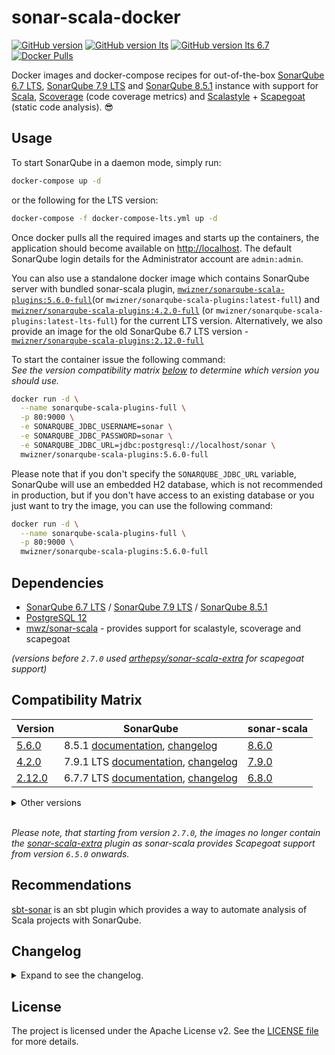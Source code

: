 # sonar-scala-docker

[![GitHub version](<https://img.shields.io/badge/release_(for_SonarQube_8.5.1)-v5.6.0-blue.svg>)](https://github.com/mwz/sonarqube-scala-docker/releases)
[![GitHub version lts](<https://img.shields.io/badge/release_(for_SonarQube_LTS_7.9)-v4.2.0-blue.svg>)](https://github.com/mwz/sonarqube-scala-docker/releases)
[![GitHub version lts 6.7](<https://img.shields.io/badge/release_(for_SonarQube_LTS_6.7)-v2.12.0-blue.svg>)](https://github.com/mwz/sonarqube-scala-docker/releases)
[![Docker Pulls](https://img.shields.io/docker/pulls/mwizner/sonarqube-scala-plugins.svg)](https://hub.docker.com/r/mwizner/sonarqube-scala-plugins)

Docker images and docker-compose recipes for out-of-the-box
[SonarQube 6.7 LTS](https://www.sonarqube.org/sonarqube-6-7-lts),
[SonarQube 7.9 LTS](https://www.sonarqube.org/sonarqube-7-9-lts) and
[SonarQube 8.5.1](https://www.sonarqube.org) instance with support
for [Scala](http://www.scala-lang.org),
[Scoverage](https://github.com/scoverage/scalac-scoverage-plugin) (code coverage
metrics) and [Scalastyle](http://www.scalastyle.org) +
[Scapegoat](https://github.com/sksamuel/scapegoat) (static code analysis).
:sunglasses:

## Usage

To start SonarQube in a daemon mode, simply run:

```bash
docker-compose up -d
```

or the following for the LTS version:

```bash
docker-compose -f docker-compose-lts.yml up -d
```

Once docker pulls all the required images and starts up the containers, the
application should become available on [http://localhost](http://localhost). The
default SonarQube login details for the Administrator account are `admin:admin`.

You can also use a standalone docker image which contains SonarQube server with
bundled sonar-scala plugin,
[`mwizner/sonarqube-scala-plugins:5.6.0-full`](https://hub.docker.com/r/mwizner/sonarqube-scala-plugins)(or
`mwizner/sonarqube-scala-plugins:latest-full`) and
[`mwizner/sonarqube-scala-plugins:4.2.0-full`](https://hub.docker.com/r/mwizner/sonarqube-scala-plugins)
(or `mwizner/sonarqube-scala-plugins:latest-lts-full`) for the current LTS
version. Alternatively, we also provide an image for the old SonarQube 6.7 LTS
version -
[`mwizner/sonarqube-scala-plugins:2.12.0-full`](https://hub.docker.com/r/mwizner/sonarqube-scala-plugins)

To start the container issue the following command:  
_See the version compatibility matrix [below](#compatibility-matrix) to
determine which version you should use._

```bash
docker run -d \
  --name sonarqube-scala-plugins-full \
  -p 80:9000 \
  -e SONARQUBE_JDBC_USERNAME=sonar \
  -e SONARQUBE_JDBC_PASSWORD=sonar \
  -e SONARQUBE_JDBC_URL=jdbc:postgresql://localhost/sonar \
  mwizner/sonarqube-scala-plugins:5.6.0-full
```

Please note that if you don't specify the `SONARQUBE_JDBC_URL` variable,
SonarQube will use an embedded H2 database, which is not recommended in
production, but if you don't have access to an existing database or you just
want to try the image, you can use the following command:

```bash
docker run -d \
  --name sonarqube-scala-plugins-full \
  -p 80:9000 \
  mwizner/sonarqube-scala-plugins:5.6.0-full
```

## Dependencies

- [SonarQube 6.7 LTS](https://hub.docker.com/_/sonarqube) /
  [SonarQube 7.9 LTS](https://hub.docker.com/_/sonarqube) /
  [SonarQube 8.5.1](https://hub.docker.com/_/sonarqube)
- [PostgreSQL 12](https://hub.docker.com/_/postgres)
- [mwz/sonar-scala](https://github.com/mwz/sonar-scala) - provides support for
  scalastyle, scoverage and scapegoat

_(versions before `2.7.0` used
[arthepsy/sonar-scala-extra](https://github.com/arthepsy/sonar-scala-extra) for
scapegoat support)_

## Compatibility Matrix

<!-- prettier-ignore-start -->
|Version | SonarQube | sonar-scala |
|--------|-----------|-------------|
[5.6.0](https://github.com/mwz/sonarqube-scala-docker/releases/tag/5.6.0) | 8.5.1 [documentation](https://docs.sonarqube.org/8.5), [changelog](https://jira.sonarsource.com/secure/ReleaseNote.jspa?projectId=10930&version=16342) | [8.6.0](https://github.com/mwz/sonar-scala/releases/tag/v8.6.0)
[4.2.0](https://github.com/mwz/sonarqube-scala-docker/releases/tag/4.2.0) | 7.9.1 LTS [documentation](https://docs.sonarqube.org/7.9), [changelog](https://jira.sonarsource.com/secure/ReleaseNote.jspa?projectId=10930&version=15029) | [7.9.0](https://github.com/mwz/sonar-scala/releases/tag/v7.9.0)
[2.12.0](https://github.com/mwz/sonarqube-scala-docker/releases/tag/2.12.0) | 6.7.7 LTS [documentation](https://docs.sonarqube.org/display/SONARQUBE67/Documentation), [changelog](https://jira.sonarsource.com/jira/secure/ReleaseNote.jspa?projectId=10930&version=14865) | [6.8.0](https://github.com/mwz/sonar-scala/releases/tag/v6.8.0)
<!-- prettier-ignore-end -->

<details>
  <summary>Other versions</summary>
  <table>
    <tr>
        <td><b>Version</b></td>
        <td><b>SonarQube</b></td>
        <td><b>sonar-scala</b></td>
        <td><b>sonar-scala-extra</b></td>
    </tr>
    <tr>
        <td><a href="https://github.com/mwz/sonarqube-scala-docker/releases/tag/5.5.0">5.5.0</a></td>
        <td>8.4.2 <a href="https://docs.sonarqube.org/8.4">documentation</a>, <a href="https://jira.sonarsource.com/secure/ReleaseNote.jspa?projectId=10930&version=15833">changelog</a></td>
        <td><a href="https://github.com/mwz/sonar-scala/releases/tag/v8.5.0">8.5.0</td>
        <td></td>
    </tr>
    <tr>
        <td><a href="https://github.com/mwz/sonarqube-scala-docker/releases/tag/5.4.0">5.4.0</a></td>
        <td>8.3.1 <a href="https://docs.sonarqube.org/8.3">documentation</a>, <a href="https://jira.sonarsource.com/secure/ReleaseNote.jspa?projectId=10930&version=15640">changelog</a></td>
        <td><a href="https://github.com/mwz/sonar-scala/releases/tag/v8.4.0">8.4.0</td>
        <td></td>
    </tr>
    <tr>
        <td><a href="https://github.com/mwz/sonarqube-scala-docker/releases/tag/5.3.0">5.3.0</a></td>
        <td>8.3.1 <a href="https://docs.sonarqube.org/8.3">documentation</a>, <a href="https://jira.sonarsource.com/secure/ReleaseNote.jspa?projectId=10930&version=15640">changelog</a></td>
        <td><a href="https://github.com/mwz/sonar-scala/releases/tag/v8.3.0">8.3.0</td>
        <td></td>
    </tr>
    <tr>
        <td><a href="https://github.com/mwz/sonarqube-scala-docker/releases/tag/5.2.0">5.2.0</a></td>
        <td>8.2 <a href="https://docs.sonarqube.org/8.2">documentation</a>, <a href="https://jira.sonarsource.com/secure/ReleaseNote.jspa?projectId=10930&version=15301">changelog</a></td>
        <td><a href="https://github.com/mwz/sonar-scala/releases/tag/v8.2.0">8.2.0</td>
        <td></td>
    </tr>
    <tr>
        <td><a href="https://github.com/mwz/sonarqube-scala-docker/releases/tag/5.1.0">5.1.0</a></td>
        <td>8.1 <a href="https://docs.sonarqube.org/8.1">documentation</a>, <a href="https://jira.sonarsource.com/secure/ReleaseNote.jspa?projectId=10930&version=15243">changelog</a></td>
        <td><a href="https://github.com/mwz/sonar-scala/releases/tag/v8.1.0">8.1.0</td>
        <td></td>
    </tr>
    <tr>
        <td><a href="https://github.com/mwz/sonarqube-scala-docker/releases/tag/5.0.0">5.0.0</a></td>
        <td>8.1 <a href="https://docs.sonarqube.org/8.1">documentation</a>, <a href="https://jira.sonarsource.com/secure/ReleaseNote.jspa?projectId=10930&version=15243">changelog</a></td>
        <td><a href="https://github.com/mwz/sonar-scala/releases/tag/v8.0.0">8.0.0</td>
        <td></td>
    </tr>
    <tr>
        <td><a href="https://github.com/mwz/sonarqube-scala-docker/releases/tag/3.7.0">3.7.0</a></td>
        <td>7.8 <a href="https://docs.sonarqube.org/7.8">documentation</a>, <a href="https://jira.sonarsource.com/jira/secure/ReleaseNote.jspa?projectId=10930&version=14939">changelog</a></td>
        <td><a href="https://github.com/mwz/sonar-scala/releases/tag/v7.6.0">7.6.0</td>
        <td></td>
    </tr>
    <tr>
        <td><a href="https://github.com/mwz/sonarqube-scala-docker/releases/tag/3.6.0">3.6.0</a></td>
        <td>7.7 <a href="https://docs.sonarqube.org/7.7">documentation</a>, <a href="https://jira.sonarsource.com/jira/secure/ReleaseNote.jspa?projectId=10930&version=14848">changelog</a></td>
        <td><a href="https://github.com/mwz/sonar-scala/releases/tag/v7.5.0">7.5.0</td>
        <td></td>
    </tr>
    <tr>
        <td><a href="https://github.com/mwz/sonarqube-scala-docker/releases/tag/3.5.0">3.5.0</a></td>
        <td>7.6 <a href="https://docs.sonarqube.org/7.6">documentation</a>, <a href="https://jira.sonarsource.com/secure/ReleaseNote.jspa?version=14753&projectId=10930">changelog</a></td>
        <td><a href="https://github.com/mwz/sonar-scala/releases/tag/v7.4.0">7.4.0</td>
        <td></td>
    </tr>
    <tr>
        <td><a href="https://github.com/mwz/sonarqube-scala-docker/releases/tag/3.4.0">3.4.0</a></td>
        <td>7.4 <a href="https://docs.sonarqube.org/7.4">documentation</a>, <a href="https://jira.sonarsource.com/jira/secure/ReleaseNote.jspa?projectId=10930&version=14549">changelog</a></td>
        <td><a href="https://github.com/mwz/sonar-scala/releases/tag/v7.3.1">7.3.1</td>
        <td></td>
    </tr>
    <tr>
        <td><a href="https://github.com/mwz/sonarqube-scala-docker/releases/tag/3.3.0">3.3.0</a></td>
        <td>7.4 <a href="https://docs.sonarqube.org/7.4">documentation</a>, <a href="https://jira.sonarsource.com/jira/secure/ReleaseNote.jspa?projectId=10930&version=14549">changelog</a></td>
        <td><a href="https://github.com/mwz/sonar-scala/releases/tag/v7.3.0">7.3.0</td>
        <td></td>
    </tr>
    <tr>
        <td><a href="https://github.com/mwz/sonarqube-scala-docker/releases/tag/3.2.1">3.2.1</a></td>
        <td>7.4 <a href="https://docs.sonarqube.org/7.4">documentation</a>, <a href="https://jira.sonarsource.com/jira/secure/ReleaseNote.jspa?projectId=10930&version=14549">changelog</a></td>
        <td><a href="https://github.com/mwz/sonar-scala/releases/tag/v7.2.0">7.2.0</td>
        <td></td>
    </tr>
    <tr>
        <td><a href="https://github.com/mwz/sonarqube-scala-docker/releases/tag/3.2.0">3.2.0</a></td>
        <td>7.4 <a href="https://docs.sonarqube.org/7.4">documentation</a>, <a href="https://jira.sonarsource.com/jira/secure/ReleaseNote.jspa?projectId=10930&version=14549">changelog</a></td>
        <td><a href="https://github.com/mwz/sonar-scala/releases/tag/v7.2.0">7.2.0</td>
        <td></td>
    </tr>
    <tr>
        <td><a href="https://github.com/mwz/sonarqube-scala-docker/releases/tag/3.1.0">3.1.0</a></td>
        <td>7.4 <a href="https://docs.sonarqube.org/7.4">documentation</a>, <a href="https://jira.sonarsource.com/jira/secure/ReleaseNote.jspa?projectId=10930&version=14549">changelog</a></td>
        <td><a href="https://github.com/mwz/sonar-scala/releases/tag/v7.1.0">7.1.0</td>
        <td></td>
    </tr>
    <tr>
        <td><a href="https://github.com/mwz/sonarqube-scala-docker/releases/tag/3.0.0">3.0.0</a></td>
        <td>7.3 <a href="https://docs.sonarqube.org/display/SONARQUBE73/Documentation">documentation</a>, <a href="https://jira.sonarsource.com/jira/secure/ReleaseNote.jspa?projectId=10930&version=14464">changelog</a></td>
        <td><a href="https://github.com/mwz/sonar-scala/releases/tag/v7.0.0">7.0.0</td>
        <td></td>
    </tr>
    <tr>
        <td><a href="https://github.com/mwz/sonarqube-scala-docker/releases/tag/4.1.0">4.1.0</a></td>
        <td>7.9.1 LTS <a href="https://docs.sonarqube.org/7.9">documentation</a>, <a href="https://jira.sonarsource.com/secure/ReleaseNote.jspa?projectId=10930&version=15029">changelog</a></td>
        <td><a href="https://github.com/mwz/sonar-scala/releases/tag/v7.8.0">7.8.0</td>
        <td></td>
    </tr>
    <tr>
        <td><a href="https://github.com/mwz/sonarqube-scala-docker/releases/tag/4.0.0">4.0.0</a></td>
        <td>7.9.1 LTS <a href="https://docs.sonarqube.org/7.9">documentation</a>, <a href="https://jira.sonarsource.com/secure/ReleaseNote.jspa?projectId=10930&version=15029">changelog</a></td>
        <td><a href="https://github.com/mwz/sonar-scala/releases/tag/v7.7.0">7.7.0</td>
        <td></td>
    </tr>
    <tr>
        <td><a href="https://github.com/mwz/sonarqube-scala-docker/releases/tag/2.12.0">2.12.0</a></td>
        <td>6.7.7 LTS <a href="https://docs.sonarqube.org/display/SONARQUBE67/Documentation">documentation</a>, <a href="https://jira.sonarsource.com/jira/secure/ReleaseNote.jspa?projectId=10930&version=14865">changelog</a></td>
        <td><a href="https://github.com/mwz/sonar-scala/releases/tag/v6.8.0">6.8.0</td>
        <td></td>
    </tr>
    <tr>
        <td><a href="https://github.com/mwz/sonarqube-scala-docker/releases/tag/2.11.0">2.11.0</a></td>
        <td>6.7.6 LTS <a href="https://docs.sonarqube.org/display/SONARQUBE67/Documentation">documentation</a>, <a href="https://jira.sonarsource.com/jira/secure/ReleaseNote.jspa?projectId=10930&version=13972">changelog</a></td>
        <td><a href="https://github.com/mwz/sonar-scala/releases/tag/v6.8.0">6.8.0</td>
        <td></td>
    </tr>
    <tr>
        <td><a href="https://github.com/mwz/sonarqube-scala-docker/releases/tag/2.10.0">2.10.0</a></td>
        <td>6.7.6 LTS <a href="https://docs.sonarqube.org/display/SONARQUBE67/Documentation">documentation</a>, <a href="https://jira.sonarsource.com/jira/secure/ReleaseNote.jspa?projectId=10930&version=13972">changelog</a></td>
        <td><a href="https://github.com/mwz/sonar-scala/releases/tag/v6.7.0">6.7.0</td>
        <td></td>
    </tr>
    <tr>
        <td><a href="https://github.com/mwz/sonarqube-scala-docker/releases/tag/2.9.0">2.9.0</a></td>
        <td>6.7.5 LTS <a href="https://docs.sonarqube.org/display/SONARQUBE67/Documentation">documentation</a>, <a href="https://jira.sonarsource.com/jira/secure/ReleaseNote.jspa?projectId=10930&version=14467">changelog</a></td>
        <td><a href="https://github.com/mwz/sonar-scala/releases/tag/v6.6.0">6.6.0</td>
        <td></td>
    </tr>
    <tr>
        <td><a href="https://github.com/mwz/sonarqube-scala-docker/releases/tag/2.8.0">2.8.0</a></td>
        <td>6.7.5 LTS <a href="https://docs.sonarqube.org/display/SONARQUBE67/Documentation">documentation</a>, <a href="https://jira.sonarsource.com/jira/secure/ReleaseNote.jspa?projectId=10930&version=14467">changelog</a></td>
        <td><a href="https://github.com/mwz/sonar-scala/releases/tag/v6.5.1">6.5.1</td>
        <td></td>
    </tr>
    <tr>
        <td><a href="https://github.com/mwz/sonarqube-scala-docker/releases/tag/2.7.0">2.7.0</a></td>
        <td>6.7.4 LTS <a href="https://docs.sonarqube.org/display/SONARQUBE67/Documentation">documentation</a>, <a href="https://jira.sonarsource.com/jira/secure/ReleaseNote.jspa?projectId=10930&version=14377">changelog</a></td>
        <td><a href="https://github.com/mwz/sonar-scala/releases/tag/v6.5.0">6.5.0</td>
        <td></td>
    </tr>
    <tr>
        <td><a href="https://github.com/mwz/sonarqube-scala-docker/releases/tag/2.6.0">2.6.0</a></td>
        <td>6.7.4 LTS <a href="https://docs.sonarqube.org/display/SONARQUBE67/Documentation">documentation</a>, <a href="https://jira.sonarsource.com/jira/secure/ReleaseNote.jspa?projectId=10930&version=14377">changelog</a></td>
        <td><a href="https://github.com/mwz/sonar-scala/releases/tag/v6.4.0">6.4.0</td>
        <td><a href="https://github.com/arthepsy/sonar-scala-extra/releases/tag/v1.3.0">1.3.0</a></td>
    </tr>
    <tr>
        <td><a href="https://github.com/mwz/sonarqube-scala-docker/releases/tag/2.5.0">2.5.0</a></td>
        <td>6.7.3 LTS <a href="https://docs.sonarqube.org/display/SONARQUBE67/Documentation">documentation</a>, <a href="https://jira.sonarsource.com/jira/secure/ReleaseNote.jspa?projectId=10930&version=14264">changelog</a></td>
        <td><a href="https://github.com/mwz/sonar-scala/releases/tag/v6.4.0">6.4.0</td>
        <td><a href="https://github.com/arthepsy/sonar-scala-extra/releases/tag/v1.3.0">1.3.0</a></td>
    </tr>
    <tr>
        <td><a href="https://github.com/mwz/sonarqube-scala-docker/releases/tag/2.4.0">2.4.0</a></td>
        <td>6.7.3 LTS <a href="https://docs.sonarqube.org/display/SONARQUBE67/Documentation">documentation</a>, <a href="https://jira.sonarsource.com/jira/secure/ReleaseNote.jspa?projectId=10930&version=14264">changelog</a></td>
        <td><a href="https://github.com/mwz/sonar-scala/releases/tag/v6.3.0">6.3.0</td>
        <td><a href="https://github.com/arthepsy/sonar-scala-extra/releases/tag/v1.3.0">1.3.0</a></td>
    </tr>
    <tr>
        <td><a href="https://github.com/mwz/sonarqube-scala-docker/releases/tag/2.3.0">2.3.0</a></td>
        <td>6.7.3 LTS <a href="https://docs.sonarqube.org/display/SONARQUBE67/Documentation">documentation</a>, <a href="https://jira.sonarsource.com/jira/secure/ReleaseNote.jspa?projectId=10930&version=14264">changelog</a></td>
        <td><a href="https://github.com/mwz/sonar-scala/releases/tag/v6.2.0">6.2.0</td>
        <td><a href="https://github.com/arthepsy/sonar-scala-extra/releases/tag/v1.3.0">1.3.0</a></td>
    </tr>
    <tr>
        <td><a href="https://github.com/mwz/sonarqube-scala-docker/releases/tag/2.2.1">2.2.1</a></td>
        <td>6.7.3 LTS <a href="https://docs.sonarqube.org/display/SONARQUBE67/Documentation">documentation</a>, <a href="https://jira.sonarsource.com/jira/secure/ReleaseNote.jspa?projectId=10930&version=14264">changelog</a></td>
        <td><a href="https://github.com/mwz/sonar-scala/releases/tag/v6.1.0">6.1.0</td>
        <td><a href="https://github.com/arthepsy/sonar-scala-extra/releases/tag/v1.3.0">1.3.0</a></td>
    </tr>
    <tr>
        <td><a href="https://github.com/mwz/sonarqube-scala-docker/releases/tag/2.2.0">2.2.0</a></td>
        <td>6.7.2 LTS <a href="https://docs.sonarqube.org/display/SONARQUBE67/Documentation">documentation</a>, <a href="https://jira.sonarsource.com/jira/secure/ReleaseNote.jspa?projectId=10930&version=14191">changelog</a></td>
        <td><a href="https://github.com/mwz/sonar-scala/releases/tag/v6.1.0">6.1.0</td>
        <td><a href="https://github.com/arthepsy/sonar-scala-extra/releases/tag/v1.3.0">1.3.0</a></td>
    </tr>
    <tr>
        <td><a href="https://github.com/mwz/sonarqube-scala-docker/releases/tag/2.1.0">2.1.0</a></td>
        <td>6.7.1 LTS <a href="https://docs.sonarqube.org/display/SONARQUBE67/Documentation">documentation</a>, <a href="https://jira.sonarsource.com/jira/secure/ReleaseNote.jspa?projectId=10930&version=14137">changelog</a></td>
        <td><a href="https://github.com/mwz/sonar-scala/releases/tag/v6.0.0">6.0.0</td>
        <td><a href="https://github.com/arthepsy/sonar-scala-extra/releases/tag/v1.3.0">1.3.0</a></td>
    </tr>
  </table>
</details>
<br>

_Please note, that starting from version `2.7.0`, the images no longer contain
the [sonar-scala-extra](https://github.com/arthepsy/sonar-scala-extra) plugin as
sonar-scala provides Scapegoat support from version `6.5.0` onwards._

## Recommendations

[sbt-sonar](https://github.com/mwz/sbt-sonar) is an sbt plugin which provides a
way to automate analysis of Scala projects with SonarQube.

## Changelog

<details>
  <summary>Expand to see the changelog.</summary>
  <ul>
    <li><strong>5.6.0</strong> - Upgraded sonar-scala to 8.6.0 & SonarQube to 8.5.1.</li>
    <li><strong>5.5.0</strong> - Upgraded sonar-scala to 8.5.0 & SonarQube to 8.4.</li>
    <li><strong>5.4.0</strong> - Upgraded sonar-scala to 8.4.0.</li>
    <li><strong>5.3.0</strong> - Upgraded sonar-scala to 8.3.0 & SonarQube to 8.3.</li>
    <li><strong>5.2.0</strong> - Upgraded sonar-scala to 8.2.0 & SonarQube to 8.2.</li>
    <li><strong>5.1.0</strong> - Upgraded sonar-scala to 8.1.0.</li>
    <li><strong>5.0.0</strong> - Upgraded sonar-scala to 8.0.0 & SonarQube to 8.1.</li>
    <li><strong>4.2.0</strong> - Upgraded sonar-scala to 7.9.0.</li>
    <li><strong>4.1.0</strong> - Upgraded sonar-scala to 7.8.0.</li>
    <li><strong>4.0.0</strong> - Upgraded sonar-scala to 7.7.0 & SonarQube to 7.9.1 LTS.</li>
    <li><strong>3.7.0</strong> - Upgraded sonar-scala to 7.6.0 & SonarQube to 7.8.</li>
    <li><strong>3.6.0</strong> - Upgraded sonar-scala to 7.5.0 & SonarQube to 7.7.</li>
    <li><strong>3.5.0</strong> - Upgraded sonar-scala to 7.4.0 & SonarQube to 7.6.</li>
    <li><strong>3.4.0</strong> - Upgraded sonar-scala to 7.3.1.</li>
    <li><strong>3.3.0</strong> - Upgraded sonar-scala to 7.3.0.</li>
    <li><strong>3.2.1</strong> - Fixed file system permissions.</li>
    <li><strong>3.2.0</strong> - Upgraded sonar-scala to 7.2.0.</li>
    <li><strong>3.1.0</strong> - Upgraded sonar-scala to 7.1.0 & SonarQube to 7.4.</li>
    <li><strong>3.0.0</strong> - Upgraded sonar-scala to 7.0.0 & SonarQube to 7.3.</li>
    <li><strong>2.12.0</strong> - Upgraded SonarQube to 6.7.7 LTS.</li>
    <li><strong>2.11.0</strong> - Upgraded sonar-scala to 6.8.0.</li>
    <li><strong>2.10.0</strong> - Upgraded sonar-scala to 6.7.0 & SonarQube to 6.7.6.</li>
    <li><strong>2.9.0</strong> - Upgraded sonar-scala to 6.6.0.</li>
    <li><strong>2.8.0</strong> - Upgraded sonar-scala to 6.5.1 & SonarQube to 6.7.5.</li>
    <li><strong>2.7.0</strong> - Upgraded sonar-scala to 6.5.0, which brings support for scapegoat.</li>
    <li><strong>2.6.0</strong> - Upgraded SonarQube to 6.7.4.</li>
    <li><strong>2.5.0</strong> - Upgraded sonar-scala to 6.4.0.</li>
    <li><strong>2.4.0</strong> - Upgraded sonar-scala to 6.3.0.</li>
    <li><strong>2.3.0</strong> - Upgraded sonar-scala to 6.2.0.</li>
    <li><strong>2.2.1</strong> - Upgraded SonarQube to 6.7.3 LTS.</li>
    <li><strong>2.2.0</strong> - Upgraded sonar-scala to 6.1.0 & SonarQube to 6.7.2 LTS.</li>
    <li><strong>2.1.0</strong> - Published docker image with Scala plugins to dockerhub
      [mwizner/sonarqube-scala-plugins](https://hub.docker.com/r/mwizner/sonarqube-scala-plugins).</li>
    <li><strong>2.0.0</strong> - SonarQube 6.7.1 LTS.</li>
    <li><strong>1.0.0</strong> - SonarQube 5.6.7 LTS.</li>
  </ul>
</details>

## License

The project is licensed under the Apache License v2. See the
[LICENSE file](LICENSE) for more details.

